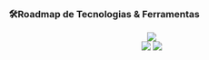 
### 🛠️Roadmap de Tecnologias & Ferramentas
<div align="center">
  <img src="https://skillicons.dev/icons?i=html,css,js,java,python,cs,mysql,linux,windows" /><br/>
  <img src="https://img.shields.io/badge/OracleDB-F80000?style=for-the-badge&logo=oracle&logoColor=white"/>
  <img src="https://img.shields.io/badge/VirtualBox-183A61?style=for-the-badge&logo=virtualbox&logoColor=white"/>
</div>
